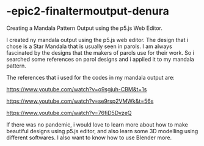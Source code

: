 # -epic2-finaltermoutput-denura
Creating a Mandala Pattern Output using the p5.js Web Editor.

I created ny mandala output using the p5.js web editor. The design that i chose is a Star Mandala that is usually seen in parols. 
I am always fascinated by the designs that the makers of parols use for their work.
So i searched some references on parol designs and i applied it to my mandala pattern. 

The references that i used for the codes in my mandala output are:

https://www.youtube.com/watch?v=o9sgjuh-CBM&t=1s

https://www.youtube.com/watch?v=se9rsp2VMWk&t=56s

https://www.youtube.com/watch?v=76fiD5DvzeQ

If there was no pandemic, i would love to learn more about how to make beautiful designs using 
p5.js editor, and also learn some 3D modelling using different softwares. I also want to know how
to use Blender more. 

